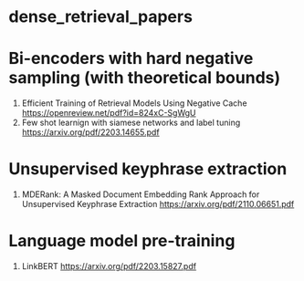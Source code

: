 # dense_retrieval_papers


# Bi-encoders with hard negative sampling (with theoretical bounds)
1.  Efficient Training of Retrieval Models Using Negative Cache <a>https://openreview.net/pdf?id=824xC-SgWgU</a>
2.  Few shot learnign with siamese networks and label tuning <a> https://arxiv.org/pdf/2203.14655.pdf </a>

# Unsupervised keyphrase extraction
1.  MDERank: A Masked Document Embedding Rank Approach for Unsupervised Keyphrase Extraction <a>https://arxiv.org/pdf/2110.06651.pdf</a>


# Language model pre-training
1. LinkBERT <a> https://arxiv.org/pdf/2203.15827.pdf </a>
